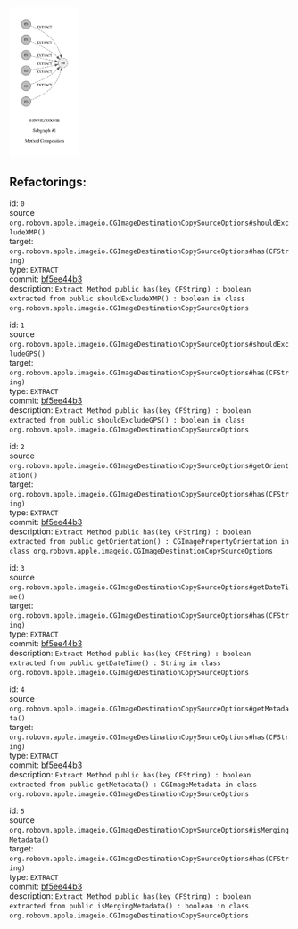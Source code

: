 <img src=subgraph_atomic_1.svg width=25%>

## Refactorings:

id: `0`\
source `org.robovm.apple.imageio.CGImageDestinationCopySourceOptions#shouldExcludeXMP()`\
target: `org.robovm.apple.imageio.CGImageDestinationCopySourceOptions#has(CFString)`\
type: `EXTRACT`\
commit: [bf5ee44b3](https://github.com/robovm/robovm/commit/bf5ee44b3b576e01ab09cae9f50300417b01dc07)\
description: `Extract Method public has(key CFString) : boolean extracted from public shouldExcludeXMP() : boolean in class org.robovm.apple.imageio.CGImageDestinationCopySourceOptions`

id: `1`\
source `org.robovm.apple.imageio.CGImageDestinationCopySourceOptions#shouldExcludeGPS()`\
target: `org.robovm.apple.imageio.CGImageDestinationCopySourceOptions#has(CFString)`\
type: `EXTRACT`\
commit: [bf5ee44b3](https://github.com/robovm/robovm/commit/bf5ee44b3b576e01ab09cae9f50300417b01dc07)\
description: `Extract Method public has(key CFString) : boolean extracted from public shouldExcludeGPS() : boolean in class org.robovm.apple.imageio.CGImageDestinationCopySourceOptions`

id: `2`\
source `org.robovm.apple.imageio.CGImageDestinationCopySourceOptions#getOrientation()`\
target: `org.robovm.apple.imageio.CGImageDestinationCopySourceOptions#has(CFString)`\
type: `EXTRACT`\
commit: [bf5ee44b3](https://github.com/robovm/robovm/commit/bf5ee44b3b576e01ab09cae9f50300417b01dc07)\
description: `Extract Method public has(key CFString) : boolean extracted from public getOrientation() : CGImagePropertyOrientation in class org.robovm.apple.imageio.CGImageDestinationCopySourceOptions`

id: `3`\
source `org.robovm.apple.imageio.CGImageDestinationCopySourceOptions#getDateTime()`\
target: `org.robovm.apple.imageio.CGImageDestinationCopySourceOptions#has(CFString)`\
type: `EXTRACT`\
commit: [bf5ee44b3](https://github.com/robovm/robovm/commit/bf5ee44b3b576e01ab09cae9f50300417b01dc07)\
description: `Extract Method public has(key CFString) : boolean extracted from public getDateTime() : String in class org.robovm.apple.imageio.CGImageDestinationCopySourceOptions`

id: `4`\
source `org.robovm.apple.imageio.CGImageDestinationCopySourceOptions#getMetadata()`\
target: `org.robovm.apple.imageio.CGImageDestinationCopySourceOptions#has(CFString)`\
type: `EXTRACT`\
commit: [bf5ee44b3](https://github.com/robovm/robovm/commit/bf5ee44b3b576e01ab09cae9f50300417b01dc07)\
description: `Extract Method public has(key CFString) : boolean extracted from public getMetadata() : CGImageMetadata in class org.robovm.apple.imageio.CGImageDestinationCopySourceOptions`

id: `5`\
source `org.robovm.apple.imageio.CGImageDestinationCopySourceOptions#isMergingMetadata()`\
target: `org.robovm.apple.imageio.CGImageDestinationCopySourceOptions#has(CFString)`\
type: `EXTRACT`\
commit: [bf5ee44b3](https://github.com/robovm/robovm/commit/bf5ee44b3b576e01ab09cae9f50300417b01dc07)\
description: `Extract Method public has(key CFString) : boolean extracted from public isMergingMetadata() : boolean in class org.robovm.apple.imageio.CGImageDestinationCopySourceOptions`

